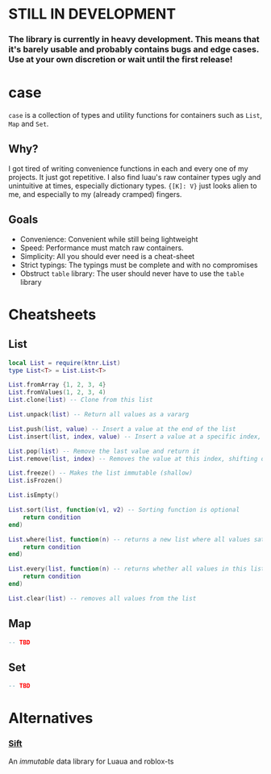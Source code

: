 # STILL IN DEVELOPMENT
### The library is currently in heavy development. This means that it's barely usable and probably contains bugs and edge cases. Use at your own discretion or wait until the first release!

# case
`case` is a collection of types and utility functions for containers such as `List`, `Map` and `Set`.
## Why?
I got tired of writing convenience functions in each and every one of my projects. It just got repetitive.
I also find luau's raw container types ugly and unintuitive at times, especially dictionary types. `{[K]: V}` just looks alien to me, and especially to my (already cramped) fingers.
## Goals
+ Convenience: Convenient while still being lightweight
+ Speed: Performance must match raw containers.
+ Simplicity: All you should ever need is a cheat-sheet
+ Strict typings: The typings must be complete and with no compromises
+ Obstruct `table` library: The user should never have to use the `table` library
# Cheatsheets
## List
```lua
local List = require(ktnr.List)
type List<T> = List.List<T>

List.fromArray {1, 2, 3, 4}
List.fromValues(1, 2, 3, 4)
List.clone(list) -- Clone from this list

List.unpack(list) -- Return all values as a vararg

List.push(list, value) -- Insert a value at the end of the list
List.insert(list, index, value) -- Insert a value at a specific index, shifting other values up if necessary

List.pop(list) -- Remove the last value and return it
List.remove(list, index) -- Removes the value at this index, shifting other values down if necessary

List.freeze() -- Makes the list immutable (shallow)
List.isFrozen()

List.isEmpty()

List.sort(list, function(v1, v2) -- Sorting function is optional
	return condition
end)

List.where(list, function(n) -- returns a new list where all values satisfy this condition
	return condition
end)

List.every(list, function(n) -- returns whether all values in this list satisfy this condition
	return condition
end)

List.clear(list) -- removes all values from the list
```
## Map
```lua
-- TBD
```
## Set
```lua
-- TBD
```
# Alternatives
### [Sift](https://github.com/csqrl/sift)
An *immutable* data library for Luaua and roblox-ts